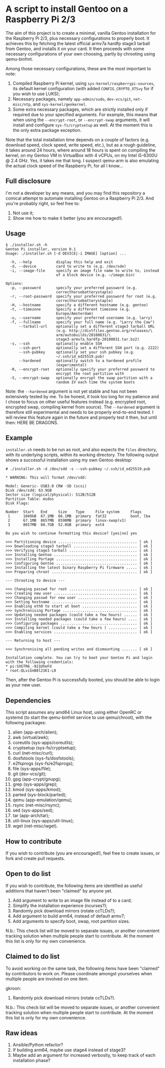 # A script to install Gentoo on a Raspberry Pi 2/3
The aim of this project is to create a minimal, vanilla Gentoo installation for the Raspberry Pi 2/3, plus necessary configurations to properly boot. It achieves this by fetching the latest official armv7a hardfp stage3 tarball from Gentoo, and installs it on your card. It then proceeds with some necessary configurations of your own choosing, partly by chrooting using qemu-binfmt.

Among those necessary configurations, these are the most important to note:
1. Compiled Raspberry Pi kernel, using `sys-kernel/raspberrypi-sources`, its default kernel configuration (with added `CONFIG_CRYPTO_XTS=y` for if you wish to use LUKS);
2. Necessary packages, namely `app-admin/sudo`, `dev-vcs/git`, `net-misc/ntp`, and `sys-kernel/genkernel`.
3. Some extra necessary packages, which are strictly installed only if required due to your specified arguments. For example, this means that when using the `--encrypt-root`, or `--encrypt-swap` arguments, it will install and configure `sys-fs/cryptsetup` as well. At the moment this is the only extra package exception.

Note that the total installation time depends on a couple of factors (e.g. download speed, clock speed, write speed, etc.), but as a rough guideline, it takes around 24 hours, where around 18 hours is spent on compiling the kernel, on my Gentoo VM in VirtualBox with 4 vCPUs, on my Intel i5-6300U @ 2.4 GHz. Yes, it takes me that long. I suspect qemu-arm is also emulating the actual clock speed of the Raspberry Pi, for all I know...

## Full disclosure
I'm not a developer by any means, and you may find this repository a comical attempt to automate installing Gentoo on a Raspberry Pi 2/3. And you're probably right, so feel free to:

1. Not use it;
2. Show me how to make it better (you are encouraged!).

## Usage
```
$ ./installer.sh -h
Gentoo Pi installer, version 0.1
Usage: ./installer.sh [-d DEVICE|-i IMAGE] [option] ...

  -h, --help           display this help and exit
  -d, --device         card to write to (e.g. /dev/sde)
  -i, --image-file     specify an image file name to write to, instead 
                       of a block device (e.g. ~/image.bin)

Options:
  -p, --password       specify your preferred password (e.g. 
                       correcthorsebatterystaple)
  -r, --root-password  specify your preferred password for root (e.g. 
                       correcthorsebatterystaple)
  -H, --hostname       specify a different hostname (e.g. gentoo)
  -t, --timezone       Specify a different timezone (e.g. 
                       Europe/Amsterdam)
  -u, --username       specify your preferred username (e.g. larry)
  -f, --fullname       specify your full name (e.g. "Larry the Cow")
      --tarball-url    optionally set a different stage3 tarball URL 
                       (e.g. http://distfiles.gentoo.org/releases/\
                       arm/autobuilds/20180831/\
                       stage3-armv7a_hardfp-20180831.tar.bz2)
  -s, --ssh            optionally enable SSH
      --ssh-port       optionally set a different SSH port (e.g. 2222)
      --ssh-pubkey     optionally set your ssh pubkey (e.g. 
                       ~/.ssh/id_ed25519.pub)
      --hardened       optionally switch to a hardened profile 
                       (experimental)
  -R, --encrypt-root   optionally specify your preferred password to 
                       encrypt the root partition with
  -S, --encrypt-swap   optionally encrypt the swap partition with a 
                       random IV each time the system boots

```

Note: the `--hardened` argument is not yet stable and has not been extensively tested by me. To be honest, it took too long for my patience and I chose to focus on other useful features instead (e.g. encrypted root, encrypted swap, compiling kernel from source). The `--hardened` argument is therefore still experimental and needs to be properly end-to-end tested. I will review this feature again in the future and properly test it then, but until then: HERE BE DRAGONS.

## Example
`installer.sh` needs to be run as root, and also expects the `files` directory, with its underlying scripts, within its working directory. The following output shows a successful installation using my own Gentoo desktop:
```
# ./installer.sh -d /dev/sdd -s --ssh-pubkey ~/.ssh/id_ed25519.pub

* WARNING: This will format /dev/sdd:

Model: Generic- USB3.0 CRW -SD (scsi)
Disk /dev/sdd: 63.9GB
Sector size (logical/physical): 512B/512B
Partition Table: msdos
Disk Flags: 

Number  Start   End     Size    Type     File system     Flags
 1      1049kB  67.1MB  66.1MB  primary  fat32           boot, lba
 2      67.1MB  8657MB  8590MB  primary  linux-swap(v1)
 3      8657MB  60.7GB  52.0GB  primary  ext4

Do you wish to continue formatting this device? [yes|no] yes

>>> Partitioning device .................................... [ ok ]
>>> Downloading stage3 tarball ............................. [ ok ]
>>> Verifying stage3 tarball ............................... [ ok ]
>>> Installing Gentoo ...................................... [ ok ]
>>> Installing Portage ..................................... [ ok ]
>>> Configuring Gentoo ..................................... [ ok ]
>>> Installing the latest binary Raspberry Pi firmware ..... [ ok ]
>>> Preparing chroot ....................................... [ ok ]

--- Chrooting to device ---

>>> Changing passwd for root ............................... [ ok ]
>>> Creating new user ...................................... [ ok ]
>>> Changing passwd for new user ........................... [ ok ]
>>> Setting hostname ....................................... [ ok ]
>>> Enabling eth0 to start at boot ......................... [ ok ]
>>> Synchronising Portage .................................. [ ok ]
>>> Updating needed packages (could take a few hours) ...... [ ok ]
>>> Installing needed packages (could take a few hours) .... [ ok ]
>>> Configuring packages ................................... [ ok ]
>>> Compiling kernel (could take a few hours ) ............. [ ok ]
>>> Enabling services ...................................... [ ok ]

--- Returning to host ---

>>> Synchronising all pending writes and dismounting ....... [ ok ]

Installation complete. You can try to boot your Gentoo Pi and login
with the following credentials:
* pi:SXGTR6_-921UheFd
* root:QLviGnB8l21K1-L0
```

Then, after the Gentoo Pi is successfully booted, you should be able to login as your new user.

## Dependencies
This script assumes any amd64 Linux host, using either OpenRC or systemd (to start the qemu-binfmt service to use qemu/chroot), with the following packages:

1. alien (app-arch/alien);
2. awk (virtual/awk);
3. coreutils (sys-apps/coreutils);
4. cryptsetup (sys-fs/cryptsetup);
5. curl (net-misc/curl);
6. dosfstools (sys-fs/dosfstools);
7. e2fsprogs (sys-fs/e2fsprogs);
8. file (sys-apps/file);
9. git (dev-vcs/git);
10. gpg (app-crypt/gnupg);
11. grep (sys-apps/grep);
12. kmod (sys-apps/kmod);
13. parted (sys-block/parted);
14. qemu (app-emulation/qemu);
15. rsync (net-misc/rsync);
16. sed (sys-apps/sed);
17. tar (app-arch/tar);
18. util-linux (sys-apps/util-linux);
19. wget (net-misc/wget).

## How to contribute
If you wish to contribute (you are encouraged!), feel free to create issues, or fork and create pull requests.

## Open to do list
If you wish to contribute, the following items are identified as useful additions that haven't been "claimed" by anyone yet.

1. Add argument to write to an image file instead of to a card;
2. Simplify the installation experience (ncurses?);
3. Randomly pick download mirrors (rotate ccTLDs?);
4. Add argument to build arm64, instead of default armv7;
5. Add arguments to specify boot, swap, root partition sizes.

N.b.: This check list will be moved to separate issues, or another convenient tracking solution when multiple people start to contribute. At the moment this list is only for my own convenience.

## Claimed to do list
To avoid working on the same task, the following items have been "claimed" by contributors to work on. Please coordinate amongst yourselves when multiple people are involved on one item.

gkroon:
1. Randomly pick download mirrors (rotate ccTLDs?).

N.b.: This check list will be moved to separate issues, or another convenient tracking solution when multiple people start to contribute. At the moment this list is only for my own convenience.

## Raw ideas
1. Ansible/Python refactor?
2. If building arm64, maybe use stage4 instead of stage3?
3. Maybe add an argument for increased verbosity, to keep track of each installation phase?
